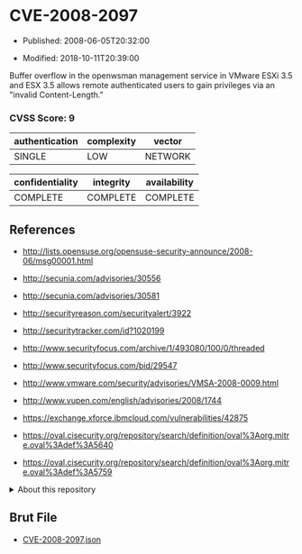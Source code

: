 # CVE-2008-2097

- Published: 2008-06-05T20:32:00

- Modified: 2018-10-11T20:39:00

Buffer overflow in the openwsman management service in VMware ESXi 3.5 and ESX 3.5 allows remote authenticated users to gain privileges via an "invalid Content-Length."

### CVSS Score: **9**

| authentication | complexity | vector |
| --- | --- | --- |
| SINGLE | LOW | NETWORK |

| confidentiality | integrity | availability |
| --- | --- | --- |
| COMPLETE | COMPLETE | COMPLETE |

## References

* http://lists.opensuse.org/opensuse-security-announce/2008-06/msg00001.html

* http://secunia.com/advisories/30556

* http://secunia.com/advisories/30581

* http://securityreason.com/securityalert/3922

* http://securitytracker.com/id?1020199

* http://www.securityfocus.com/archive/1/493080/100/0/threaded

* http://www.securityfocus.com/bid/29547

* http://www.vmware.com/security/advisories/VMSA-2008-0009.html

* http://www.vupen.com/english/advisories/2008/1744

* https://exchange.xforce.ibmcloud.com/vulnerabilities/42875

* https://oval.cisecurity.org/repository/search/definition/oval%3Aorg.mitre.oval%3Adef%3A5640

* https://oval.cisecurity.org/repository/search/definition/oval%3Aorg.mitre.oval%3Adef%3A5759

<details>
<summary>About this repository</summary> 

  This repository is part of the project [Live Hack CVE](https://github.com/Live-Hack-CVE). Main website can be found [www.live-hack.org](https://www.live-hack.org) 
  
  Made by [Sn0wAlice](https://github.com/Sn0wAlice) for the people that care about security and need to have a feed of the latest CVEs. Hope you enjoy it, don't forget to star the repo and follow me on [Twitter](https://twitter.com/Sn0wAlice) and [Github](https://github.com/Sn0wAlice). And that is my [personnal website](https://www.alice-snow.me/)

  - [Home Page](https://github.com/Live-Hack-CVE)
  - [Framework](https://github.com/Live-Hack-CVE/cve-framework)
  - [CVE database](https://github.com/Live-Hack-CVE/full_database)
  - [Changelog](https://github.com/Live-Hack-CVE/Changelog)
</details>

## Brut File

* [CVE-2008-2097.json](https://raw.githubusercontent.com/Live-Hack-CVE/full_database/main/cves/2008/CVE-2008-2097.json)

